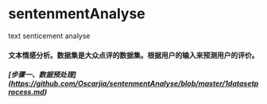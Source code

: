 # sentenmentAnalyse
text senticement analyse
#### 文本情感分析。数据集是大众点评的数据集。根据用户的输入来预测用户的评价。
##### [步骤一、数据预处理] (https://github.com/Oscarjia/sentenmentAnalyse/blob/master/1datasetprocess.md)
